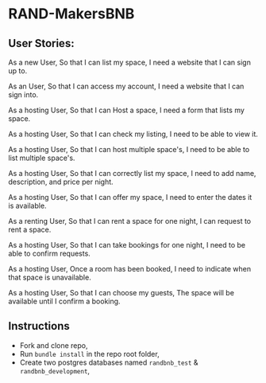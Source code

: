 #  RAND-MakersBNB


## User Stories:

As a new User,
So that I can list my space,
I need a website that I can sign up to.

As an User,
So that I can access my account,
I need a website that I can sign into.

As a hosting User,
So that I can Host a space,
I need a form that lists my space.

As a hosting User,
So that I can check my listing,
I need to be able to view it.

As a hosting User,
So that I can host multiple space's,
I need to be able to list multiple space's.

As a hosting User,
So that I can correctly list my space,
I need to add name, description, and price per night.

As a hosting User,
So that I can offer my space,
I need to enter the dates it is available.

As a renting User,
So that I can rent a space for one night,
I can request to rent a space.

As a hosting User,
So that I can take bookings for one night,
I need to be able to confirm requests.

As a hosting User,
Once a room has been booked,
I need to indicate when that space is unavailable.

As a hosting User,
So that I can choose my guests,
The space will be available until I confirm a booking.


## Instructions

* Fork and clone repo,
* Run ```bundle install``` in the repo root folder,
* Create two postgres databases named ```randbnb_test``` & ```randbnb_development```,

